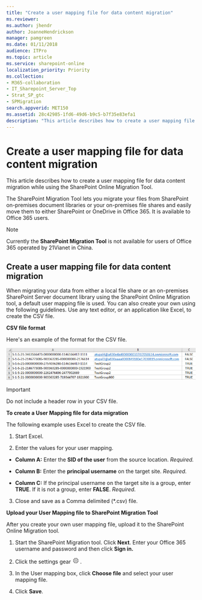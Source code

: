 ```yaml
---
title: "Create a user mapping file for data content migration"
ms.reviewer: 
ms.author: jhendr
author: JoanneHendrickson
manager: pamgreen
ms.date: 01/11/2018
audience: ITPro
ms.topic: article
ms.service: sharepoint-online
localization_priority: Priority
ms.collection: 
- M365-collaboration
- IT_Sharepoint_Server_Top
- Strat_SP_gtc
- SPMigration
search.appverid: MET150
ms.assetid: 28c42985-1fd6-49d6-b9c5-b7f35e83efa1
description: "This article describes how to create a user mapping file for data content migration while using the SharePoint Online Migration Tool."
---
```


# Create a user mapping file for data content migration

This article describes how to create a user mapping file for data content migration while using the SharePoint Online Migration Tool.
  
The SharePoint Migration Tool lets you migrate your files from SharePoint on-premises document libraries or your on-premises file shares and easily move them to either SharePoint or OneDrive in Office 365. It is available to Office 365 users.
  
> [!NOTE]
>  Currently the **SharePoint Migration Tool** is not available for users of Office 365 operated by 21Vianet in China. 
  
## Create a user mapping file for data content migration

When migrating your data from either a local file share or an on-premises SharePoint Server document library using the SharePoint Online Migration tool, a default user mapping file is used. You can also create your own using the following guidelines. Use any text editor, or an application like Excel, to create the CSV file.
  
 **CSV file format**
  
Here's an example of the format for the CSV file.
  
![User mapping file for data content migration](media/7ff2f07d-7e67-4834-974b-34651cc5e79f.jpg)
  
> [!IMPORTANT]
> Do not include a header row in your CSV file. 
  
 **To create a User Mapping file for data migration**
  
The following example uses Excel to create the CSV file.
  
1. Start Excel.
    
2. Enter the values for your user mapping.
    
  - **Column A:** Enter the **SID of the user** from the source location.  *Required.* 
    
  - **Column B:** Enter the **principal username** on the target site.  *Required.* 
    
  - **Column C:** If the principal username on the target site is a group, enter **TRUE**. If it is not a group, enter **FALSE**.  *Required.* 
    
3. Close and save as a Comma delimited (\*.csv) file.
    
 **Upload your User Mapping file to SharePoint Migration Tool**
  
After you create your own user mapping file, upload it to the SharePoint Online Migration tool.
  
1. Start the SharePoint Migration tool. Click **Next**. Enter your Office 365 username and password and then click **Sign in.**
    
2. Click the settings gear ![Settings for SPO Migration tool](media/bcec6d42-d9c4-4164-a8a3-456ca0eb6847.jpg) . 
    
3. In the User mapping box, click **Choose file** and select your user mapping file. 
    
4. Click **Save**.
    

